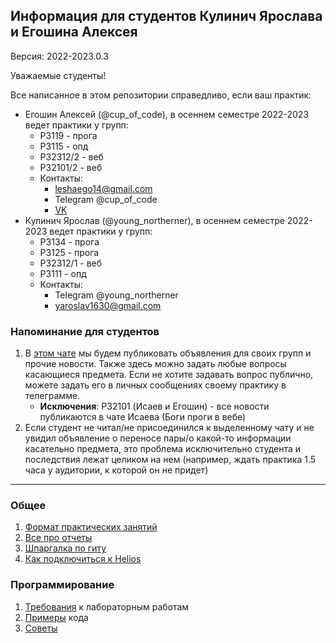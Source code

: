 ## Информация для студентов Кулинич Ярослава и Егошина Алексея

Версия: 2022-2023.0.3

Уважаемые студенты!

Все написанное в этом репозитории справедливо, если ваш практик:
- Егошин Алексей (@cup_of_code), в осеннем семестре 2022-2023 ведет практики у групп:
    - P3119 - прога
    - P3115 - опд
    - P32312/2 - веб
    - P32101/2 - веб
    - Контакты: 
      - leshaego14@gmail.com
      - Telegram @cup_of_code
      - [VK](https://vk.com/cup_of_code)
- Кулинич Ярослав (@young_northerner), в осеннем семестре 2022-2023 ведет практики у групп:
    - P3134 - прога
    - P3125 - прога
    - P32312/1 - веб
    - P3111 - опд
    - Контакты:
      - Telegram @young_northerner
      - yaroslav1630@gmail.com

### Напоминание для студентов
1. В [этом чате](https://t.me/+uIp_aSXOaZcxZjcy) мы будем публиковать объявления для своих групп 
и прочие новости. Также здесь можно задать любые вопросы касающиеся предмета. Если не хотите задавать 
вопрос публично, можете задать его в личных сообщениях своему практику в телеграмме.
   - <b>Исключения</b>: P32101 (Исаев и Егошин) - все новости публикаются в чате Исаева (Боги проги в вебе) 
2. Если студент не читал/не присоединился к выделенному чату и не увидил объявление о переносе пары/о 
какой-то информации касательно предмета, это проблема исключительно студента и последствия лежат целиком на нем 
(например, ждать практика 1.5 часа у аудитории, к которой он не придет)

---

### Общее
1. [Формат практических занятий](general/general.md)
2. [Все про отчеты](general/report.md)
3. [Шпаргалка по гиту](general/git-how-to.md)
4. [Как подключиться к Helios](general/how-to-connect-to-helios.md)

### Программирование
1. [Требования](programming/docs/requirements.md) к лабораторным работам
2. [Примеры](programming/docs/examples.md) кода
3. [Советы](programming/docs/advices.md)
